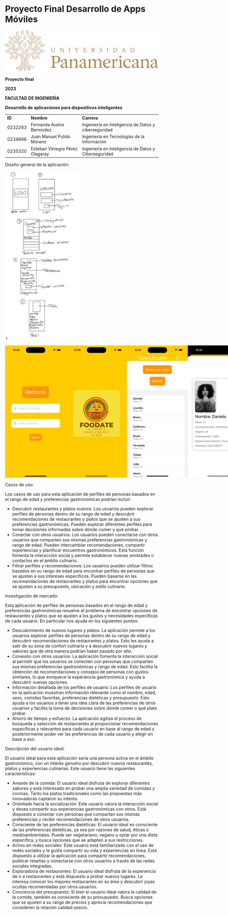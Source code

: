 # Proyecto Final Desarrollo de Apps Móviles


![alt_text](images/image1.png "image_tooltip")


 

 

 **Proyecto final**

**2023**

**FACULTAD DE INGENIERÍA**

**Desarrollo de aplicaciones para dispositivos inteligentes**

  


<table>
  <tr>
   <td rowspan="2" ><strong>ID</strong>
   </td>
   <td rowspan="2" ><strong>Nombre</strong>
   </td>
   <td rowspan="2" ><strong>Carrera</strong>
   </td>
  </tr>
  <tr>
  </tr>
  <tr>
   <td>0232263
   </td>
   <td>Fernanda Avalos Bermúdez
   </td>
   <td>Ingeniería en Inteligencia de Datos y ciberseguridad
   </td>
  </tr>
  <tr>
   <td>0234666
   </td>
   <td>Juan Manuel Pulido Moreno
   </td>
   <td>Ingeniería en Tecnologías de la Información
   </td>
  </tr>
  <tr>
   <td>0235320
   </td>
   <td>Esteban Viniegra Pérez Olagaray
   </td>
   <td>Ingeniería en Inteligencia de Datos y Ciberseguridad
   </td>
  </tr>
</table>


Diseño general de la aplicación:



![alt_text](images/image2.jpg "image_tooltip")

<div style="display: flex;">
    <img src="images/image3.jpg" alt="alt_text" style="width: 200px;">
    <img src="images/image4.jpg" alt="alt_text" style="width: 200px;">
    <img src="images/image5.jpg" alt="alt_text" style="width: 200px;">
    <img src="images/image6.jpg" alt="alt_text" style="width: 200px;">
    <img src="images/image7.jpg" alt="alt_text" style="width: 200px;">
</div>



Casos de uso:

Los casos de uso para esta aplicación de perfiles de personas basados en el rango de edad y preferencias gastronómicas podrían incluir:



* Descubrir restaurantes y platos nuevos: Los usuarios pueden explorar perfiles de personas dentro de su rango de edad y descubrir recomendaciones de restaurantes y platos que se ajusten a sus preferencias gastronómicas. Pueden explorar diferentes perfiles para tomar decisiones informadas sobre dónde comer y qué probar.
* Conectar con otros usuarios: Los usuarios pueden conectarse con otros usuarios que comparten sus mismas preferencias gastronómicas y rango de edad. Pueden intercambiar recomendaciones, compartir experiencias y planificar encuentros gastronómicos. Esta función fomenta la interacción social y permite establecer nuevas amistades o contactos en el ámbito culinario.
* Filtrar perfiles y recomendaciones: Los usuarios pueden utilizar filtros basados en su rango de edad para encontrar perfiles de personas que se ajusten a sus intereses específicos. Pueden basarse en las recomendaciones de restaurantes y platos para encontrar opciones que se ajusten a su presupuesto, ubicación y estilo culinario.

Investigación de mercado:

Esta aplicación de perfiles de personas basados en el rango de edad y preferencias gastronómicas resuelve el problema de encontrar opciones de restaurantes y platos que se ajusten a los gustos y necesidades específicas de cada usuario. En particular nos ayuda en los siguientes puntos:



* Descubrimiento de nuevos lugares y platos: La aplicación permite a los usuarios explorar perfiles de personas dentro de su rango de edad y descubrir recomendaciones de restaurantes y platos. Esto les ayuda a salir de su zona de confort culinaria y a descubrir nuevos lugares y sabores que de otra manera podrían haber pasado por alto.
* Conexión con otros usuarios: La aplicación fomenta la interacción social al permitir que los usuarios se conecten con personas que comparten sus mismas preferencias gastronómicas y rango de edad. Esto facilita la obtención de recomendaciones y consejos de personas con gustos similares, lo que enriquece la experiencia gastronómica y ayuda a descubrir nuevas opciones. 
* Información detallada de los perfiles de usuario: Los perfiles de usuario en la aplicación muestran información relevante como el nombre, edad, sexo, comidas favoritas, preferencias dietéticas y presupuesto. Esto ayuda a los usuarios a tener una idea clara de las preferencias de otros usuarios y facilita la toma de decisiones sobre dónde comer o qué plato probar.
* Ahorro de tiempo y esfuerzo: La aplicación agiliza el proceso de búsqueda y selección de restaurantes al proporcionar recomendaciones específicas y relevantes para cada usuario en base al rango de edad y posteriormente poder ver las preferencias de cada usuario y elegir en base a eso. 

Descripción del usuario ideal:

El usuario ideal para esta aplicación sería una persona activa en el ámbito gastronómico, con un interés genuino por descubrir nuevos restaurantes, platos y experiencias culinarias. Este usuario tiene las siguientes características:



* Amante de la comida: El usuario ideal disfruta de explorar diferentes sabores y está interesado en probar una amplia variedad de comidas y cocinas. Tanto los platos tradicionales como las propuestas más innovadoras captaron su interés.
* Orientado hacia la socialización: Este usuario valora la interacción social y desea compartir sus experiencias gastronómicas con otros. Está dispuesto a conectar con personas que compartan sus mismas preferencias y recibir recomendaciones de otros usuarios.
* Consciente de las preferencias dietéticas: El usuario ideal es consciente de las preferencias dietéticas, ya sea por razones de salud, éticas o medioambientales. Puede ser vegetariano, vegano u optar por una dieta específica, y busca opciones que se adapten a sus restricciones.
* Activo en redes sociales: Este usuario está familiarizado con el uso de redes sociales y le gusta compartir su vida y experiencias en línea. Está dispuesto a utilizar la aplicación para compartir recomendaciones, publicar reseñas y conectarse con otros usuarios a través de las redes sociales integradas.
* Explorador/a de restaurantes: El usuario ideal disfruta de la experiencia de ir a restaurantes y está dispuesto a probar nuevos lugares. Le interesa conocer los mejores restaurantes en su área y descubrir joyas ocultas recomendadas por otros usuarios.
* Conciencia del presupuesto: Si bien el usuario ideal valora la calidad de la comida, también es consciente de su presupuesto. Busca opciones que se ajusten a su rango de precios y aprecia recomendaciones que consideren la relación calidad-precio.